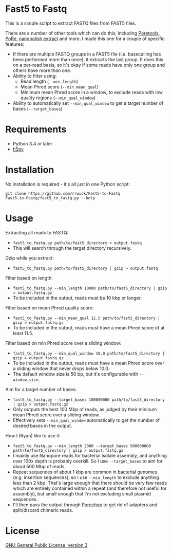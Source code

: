 # Fast5 to Fastq

This is a simple script to extract FASTQ files from FAST5 files.

There are a number of other tools which can do this, including [Poretools](http://poretools.readthedocs.io/), [PoRe](https://sourceforge.net/p/rpore/wiki/Home/), [nanopolish extract](https://github.com/jts/nanopolish) and more. I made this one for a couple of specific features:
* If there are multiple FASTQ groups in a FAST5 file (i.e. basecalling has been performed more than once), it extracts the last group. It does this on a per-read basis, so it's okay if some reads have only one group and others have more than one.
* Ability to filter using:
  * Read length (`--min_length`)
  * Mean Phred score (`--min_mean_qual`)
  * Minimum mean Phred score in a window, to exclude reads with low quality regions (`--min_qual_window`)
* Ability to automatically set `--min_qual_window` to get a target number of bases (`--target_bases`)


# Requirements

* Python 3.4 or later
* [h5py](https://github.com/h5py/h5py)


# Installation

No installation is required - it's all just in one Python script:
```
git clone https://github.com/rrwick/Fast5-to-Fastq
Fast5-to-Fastq/fast5_to_fastq.py --help
```


# Usage

Extracting all reads to FASTQ:
* `fast5_to_fastq.py path/to/fast5_directory > output.fastq`
* This will search through the target directory recursively.

Gzip while you extract:
* `fast5_to_fastq.py path/to/fast5_directory | gzip > output.fastq`

Filter based on length:
* `fast5_to_fastq.py --min_length 10000 path/to/fast5_directory | gzip > output.fastq.gz`
* To be included in the output, reads must be 10 kbp or longer.

Filter based on mean Phred quality score:
* `fast5_to_fastq.py --min_mean_qual 11.5 path/to/fast5_directory | gzip > output.fastq.gz`
* To be included in the output, reads must have a mean Phred score of at least 11.5.

Filter based on min Phred score over a sliding window:
* `fast5_to_fastq.py --min_qual_window 10.0 path/to/fast5_directory | gzip > output.fastq.gz`
* To be included in the output, reads must have a mean Phred score over a sliding window that never drops below 10.0.
* The default window size is 50 bp, but it's configurable with `--window_size`.

Aim for a target number of bases:
* `fast5_to_fastq.py --target_bases 100000000 path/to/fast5_directory | gzip > output.fastq.gz`
* Only outputs the best 100 Mbp of reads, as judged by their mininum mean Phred score over a sliding window.
* Effectively sets `--min_qual_window` automatically to get the number of desired bases in the output.

How I (Ryan) like to use it:
* `fast5_to_fastq.py --min_length 2000 --target_bases 500000000 path/to/fast5_directory | gzip > output.fastq.gz`
* I mainly use Nanopore reads for bacterial isolate assembly, and anything over 100x depth is probably overkill. So I use `--target_bases` to aim for about 500 Mbp of reads.
* Repeat sequences of about 1 kbp are common in bacterial genomes (e.g. insertion sequences), so I use `--min_length` to exclude anything less than 2 kbp. That's large enough that there should be very few reads which are entirely contained within a repeat (and therefore not useful for assembly), but small enough that I'm not excluding small plasmid sequences.
* I'll then pass the output through [Porechop](https://github.com/rrwick/Porechop) to get rid of adapters and split/discard chimeric reads.


# License

[GNU General Public License, version 3](https://www.gnu.org/licenses/gpl-3.0.html)

